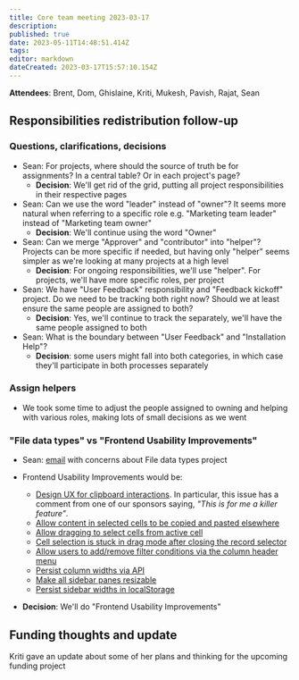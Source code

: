 ```yaml
---
title: Core team meeting 2023-03-17
description: 
published: true
date: 2023-05-11T14:48:51.414Z
tags: 
editor: markdown
dateCreated: 2023-03-17T15:57:10.154Z
---
```


**Attendees**:  Brent, Dom, Ghislaine, Kriti, Mukesh, Pavish, Rajat, Sean

## Responsibilities redistribution follow-up

### Questions, clarifications, decisions

- Sean: For projects, where should the source of truth be for assignments? In a central table? Or in each project's page?
    - **Decision**: We'll get rid of the grid, putting all project responsibilities in their respective pages
- Sean: Can we use the word "leader" instead of "owner"? It seems more natural when referring to a specific role e.g. "Marketing team leader" instead of "Marketing team owner"
    - **Decision**: We'll continue using the word "Owner"
- Sean: Can we merge "Approver" and "contributor" into "helper"? Projects can be more specific if needed, but having only "helper" seems simpler as we're looking at many projects at a high level
    - **Decision**: For ongoing responsibilities, we'll use "helper". For projects, we'll have more specific roles, per project
- Sean: We have "User Feedback" responsibility and "Feedback kickoff" project. Do we need to be tracking both right now? Should we at least ensure the same people are assigned to both?
    - **Decision**: Yes, we'll continue to track the separately, we'll have the same people assigned to both
- Sean: What is the boundary between "User Feedback" and "Installation Help"?
    - **Decision**: some users might fall into both categories, in which case they'll participate in both processes separately

### Assign helpers

- We took some time to adjust the people assigned to owning and helping with various roles, making lots of small decisions as we went


### "File data types" vs "Frontend Usability Improvements"

- Sean: [email](https://groups.google.com/a/mathesar.org/g/core-team/c/ZSnUscpKG2A/m/RoqFzzGPBAAJ) with concerns about File data types project

- Frontend Usability Improvements would be:
    - [Design UX for clipboard interactions](https://github.com/centerofci/mathesar/issues/2377). In particular, this issue has a comment from one of our sponsors saying, _"This is for me a killer feature"_.
    - [Allow content in selected cells to be copied and pasted elsewhere](https://github.com/centerofci/mathesar/issues/1688)
    - [Allow dragging to select cells from active cell](https://github.com/centerofci/mathesar/issues/1885)
    - [Cell selection is stuck in drag mode after closing the record selector](https://github.com/centerofci/mathesar/issues/1917)
    - [Allow users to add/remove filter conditions via the column header menu](https://github.com/centerofci/mathesar/issues/2232)
    - [Persist column widths via API](https://github.com/centerofci/mathesar/issues/1421)
    - [Make all sidebar panes resizable](https://github.com/centerofci/mathesar/issues/2362)
    - [Persist sidebar widths in localStorage](https://github.com/centerofci/mathesar/issues/2387)

- **Decision**: We'll do "Frontend Usability Improvements"

## Funding thoughts and update

Kriti gave an update about some of her plans and thinking for the upcoming funding project



